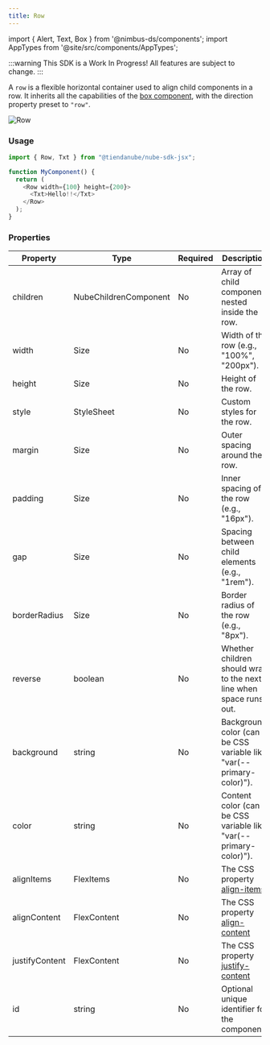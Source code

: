 ```yaml
---
title: Row
---
```


import { Alert, Text, Box } from '@nimbus-ds/components';
import AppTypes from '@site/src/components/AppTypes';

:::warning
This SDK is a Work In Progress! All features are subject to change.
:::

A `row` is a flexible horizontal container used to align child components in a row.
It inherits all the capabilities of the [box component](/docs/applications/nube-sdk/components/box), with the direction property preset to `"row"`.

![Row](../../../../static/img/pt/nube-sdk-ui-row-1.png "Row")

### Usage

```typescript title="Example"
import { Row, Txt } from "@tiendanube/nube-sdk-jsx";

function MyComponent() {
  return (
    <Row width={100} height={200}>
      <Txt>Hello!!</Txt>
    </Row>
  );
}
```

### Properties

| Property       | Type                  | Required | Description                                                                                          |
| -------------- | --------------------- | -------- | ---------------------------------------------------------------------------------------------------- |
| children       | NubeChildrenComponent | No       | Array of child components nested inside the row.                                                     |
| width          | Size                  | No       | Width of the row (e.g., "100%", "200px").                                                            |
| height         | Size                  | No       | Height of the row.                                                                                   |
| style          | StyleSheet            | No       | Custom styles for the row.                                                                           |
| margin         | Size                  | No       | Outer spacing around the row.                                                                        |
| padding        | Size                  | No       | Inner spacing of the row (e.g., "16px").                                                             |
| gap            | Size                  | No       | Spacing between child elements (e.g., "1rem").                                                       |
| borderRadius   | Size                  | No       | Border radius of the row (e.g., "8px").                                                              |
| reverse        | boolean               | No       | Whether children should wrap to the next line when space runs out.                                   |
| background     | string                | No       | Background color (can be CSS variable like "var(--primary-color)").                                  |
| color          | string                | No       | Content color (can be CSS variable like "var(--primary-color)").                                     |
| alignItems     | FlexItems             | No       | The CSS property [align-items](https://developer.mozilla.org/en-US/docs/Web/CSS/align-items)         |
| alignContent   | FlexContent           | No       | The CSS property [align-content](https://developer.mozilla.org/en-US/docs/Web/CSS/align-content)     |
| justifyContent | FlexContent           | No       | The CSS property [justify-content](https://developer.mozilla.org/en-US/docs/Web/CSS/justify-content) |
| id             | string                | No       | Optional unique identifier for the component.                                                        |

